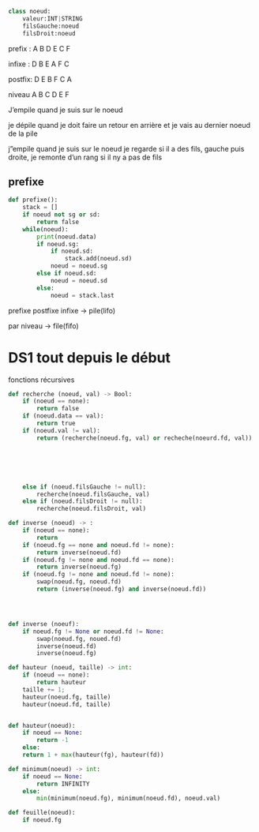 ```python
class noeud:
	valeur:INT|STRING
	filsGauche:noeud
	filsDroit:noeud
```

prefix : A B D E C F

infixe : D B E A F C

postfix: D E B F C A

niveau A B C D E F

J’empile quand je suis sur le noeud

je dépile quand je doit faire un retour en arrière et je vais au dernier noeud de la pile

j”empile quand je suis sur le noeud je regarde si il a des fils, gauche puis droite, je remonte d’un rang si il ny a pas de fils

## prefixe

```python
def prefixe():
	stack = []
	if noeud not sg or sd:
		return false
	while(noeud):
		print(noeud.data)
		if noeud.sg:
			if noeud.sd:
				stack.add(noeud.sd)
			noeud = noeud.sg
		else if noeud.sd:
			noeud = noeud.sd
		else:
			noeud = stack.last
```

prefixe postfixe infixe → pile(lifo)

par niveau → file(fifo)

# DS1 tout depuis le début

fonctions récursives

```python
def recherche (noeud, val) -> Bool:
	if (noeud == none):
		return false
	if (noeud.data == val):
		return true
	if (noeud.val != val):
		return (recherche(noeud.fg, val) or recheche(noeurd.fd, val))






	else if (noeud.filsGauche != null):
		recherche(noeud.filsGauche, val)
	else if (noeud.filsDroit != null):
		recherche(noeud.filsDroit, val) 
```

``` python 
def inverse (noeud) -> :
	if (noeud == none):
		return
	if (noeud.fg == none and noeud.fd != none):
		return inverse(noeud.fd)
	if (noeud.fg != none and noeud.fd == none):
		return inverse(noeud.fg)
	if (noeud.fg != none and noeud.fd != none):
		swap(noeud.fg, noeud.fd)
		return (inverse(noeud.fg) and inverse(noeud.fd))




def inverse (noeuf):
	if noeud.fg != None or noeud.fd != None:
		swap(noeud.fg, noued.fd)
		inverse(noeud.fd)
		inverse(noeud.fg)


```

```python
def hauteur (noeud, taille) -> int:
	if (noeud == none):
		return hauteur
	taille += 1;
	hauteur(noeud.fg, taille)
	hauteur(noeud.fd, taille)


def hauteur(noeud):
	if noeud == None:
		return -1
	else:
	return 1 + max(hauteur(fg), hauteur(fd))

```


```python
def minimum(noeud) -> int:
	if noeud == None:
		return INFINITY
	else:
		min(minimum(noeud.fg), minimum(noeud.fd), noeud.val)
```

```python
def feuille(noeud):
	if noeud.fg
```